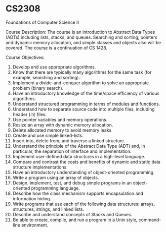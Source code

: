 # CS2308
Foundations of Computer Science II

Course Description:
The course is an introduction to Abstract Data Types (ADTs) including lists, stacks, and queues. Searching and sorting, pointers and dynamic memory allocation, and simple classes and objects also will be covered. The course is a continuation of CS 1428.

Course Objectives:
1.	Develop and use appropriate algorithms.
2.	Know that there are typically many algorithms for the same task (for example, searching and sorting).
3.	Implement a divide-and-conquer algorithm to solve an appropriate problem (binary search).
4.	Have an introductory knowledge of the time/space efficiency of various algorithms.
5.	Understand structured programming in terms of modules and functions.
6.	Understand how to separate source code into multiple files, including header (.h) files.
7.	Use pointer variables and memory operations.
8.	Resize an array with dynamic memory allocation.
9.	Delete allocated memory to avoid memory leaks.
10.	Create and use simple linked-lists.
11.	Insert into, delete from, and traverse a linked structure.
12.	Understand the principle of the Abstract Data Type (ADT) and, in particular, the separation of interface and implementation.
13.	Implement user-defined data structures in a high-level language.
14.	Compare and contrast the costs and benefits of dynamic and static data structure implementations.
15.	Have an introductory understanding of object-oriented programming.
16.	Write a program using an array of objects.
17.	Design, implement, test, and debug simple programs in an object-oriented programming language.
18.	Describe how the class mechanism supports encapsulation and information hiding.
19.	Write programs that use each of the following data structures: arrays, structures, strings, and linked lists.
20.	Describe and understand concepts of Stacks and Queues.
21.	Be able to create, compile, and run a program in a Unix style, command-line environment.

